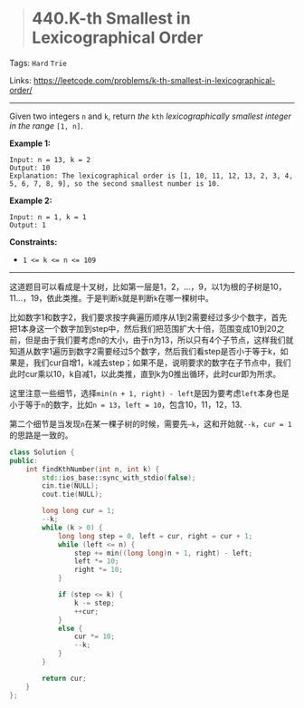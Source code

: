 > # 440.K-th Smallest in Lexicographical Order

Tags: `Hard` `Trie` 

Links: https://leetcode.com/problems/k-th-smallest-in-lexicographical-order/

-----

Given two integers `n` and `k`, return *the* `kth` *lexicographically smallest integer in the range* `[1, n]`.

**Example 1:**

```
Input: n = 13, k = 2
Output: 10
Explanation: The lexicographical order is [1, 10, 11, 12, 13, 2, 3, 4, 5, 6, 7, 8, 9], so the second smallest number is 10.
```

**Example 2:**

```
Input: n = 1, k = 1
Output: 1 
```

**Constraints:**

- `1 <= k <= n <= 109`

------

这道题目可以看成是十叉树，比如第一层是1，2，…，9，以1为根的子树是10，11…，19，依此类推。于是判断`k`就是判断`k`在哪一棵树中。

比如数字1和数字2，我们要求按字典遍历顺序从1到2需要经过多少个数字，首先把1本身这一个数字加到step中，然后我们把范围扩大十倍，范围变成10到20之前，但是由于我们要考虑n的大小，由于n为13，所以只有4个子节点，这样我们就知道从数字1遍历到数字2需要经过5个数字，然后我们看step是否小于等于k，如果是，我们cur自增1，k减去step；如果不是，说明要求的数字在子节点中，我们此时cur乘以10，k自减1，以此类推，直到k为0推出循环，此时cur即为所求。

这里注意一些细节，选择`min(n + 1, right) - left`是因为要考虑`left`本身也是小于等于`n`的数字，比如`n = 13`，`left = 10`，包含10，11，12，13.

第二个细节是当发现`n`在某一棵子树的时候，需要先`–k`，这和开始就`--k`，`cur = 1`的思路是一致的。

```c++
class Solution {
public:
    int findKthNumber(int n, int k) {
        std::ios_base::sync_with_stdio(false);
        cin.tie(NULL);
        cout.tie(NULL);

        long long cur = 1;
        --k;
        while (k > 0) {
            long long step = 0, left = cur, right = cur + 1;
            while (left <= n) {
                step += min((long long)n + 1, right) - left;
                left *= 10;
                right *= 10;
            }

            if (step <= k) {
                k -= step;
                ++cur;
            }
            else {
                cur *= 10;
                --k;
            }
        }

        return cur;
    }
};
```

